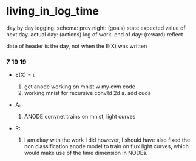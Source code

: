 # living_in_log_time

day by day logging.
schema:
prev night: (goals) state expected value of next day.
actual day: (actions) log of work.
end of day: (reward) reflect

date of header is the day, not when the E(X) was written

### 7 19 19
  - E(X) =  \
	1.  get anode working on mnist w my own code 
	2. working mnist for recursive conv1d 2d
		a. add cuda

  - A:
	1. ANODE convnet trains on mnist, light curves

  - R:
	1. I am okay with the work I did however, I should have also fixed the non classification anode model to train on flux light curves, which would make use of the time dimension in NODEs.
